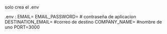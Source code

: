 solo crea el .env

.env :
EMAIL=
EMAIL_PASSWORD= # contraseña de aplicacion
DESTINATION_EMAIL= #correo de destino
COMPANY_NAME= #nombre de uno
PORT=3000
